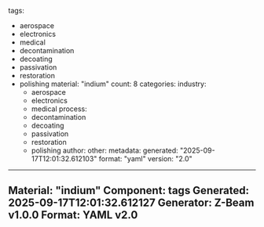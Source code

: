 tags:
  - aerospace
  - electronics
  - medical
  - decontamination
  - decoating
  - passivation
  - restoration
  - polishing
material: "indium"
count: 8
categories:
  industry:
    - aerospace
    - electronics
    - medical
  process:
    - decontamination
    - decoating
    - passivation
    - restoration
    - polishing
  author:
  other:
metadata:
  generated: "2025-09-17T12:01:32.612103"
  format: "yaml"
  version: "2.0"

---
Material: "indium"
Component: tags
Generated: 2025-09-17T12:01:32.612127
Generator: Z-Beam v1.0.0
Format: YAML v2.0
---